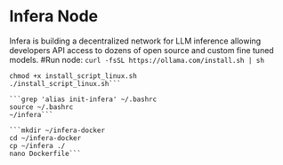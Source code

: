 # Infera Node
Infera is building a decentralized network for LLM inference allowing developers API access to dozens of open source and custom fine tuned models.
#Run node:
```curl -fsSL https://ollama.com/install.sh | sh```
```curl -O https://www.infera.org/scripts/install_script_linux.sh
chmod +x install_script_linux.sh
./install_script_linux.sh```

```grep 'alias init-infera' ~/.bashrc
source ~/.bashrc
~/infera```

```mkdir ~/infera-docker
cd ~/infera-docker
cp ~/infera ./
nano Dockerfile```
